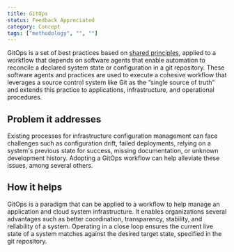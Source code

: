 ```yaml
---
title: GitOps
status: Feedback Appreciated
category: Concept
tags: ["methodology", "", ""]
---
```



GitOps is a set of best practices based on [shared principles](https://opengitops.dev/), 
applied to a workflow that depends on software agents that 
enable automation to reconcile a declared system state or configuration in a git repository.
These software agents and practices are used to execute a cohesive workflow that 
leverages a source control system like Git as the “single source of truth” and 
extends this practice to applications, infrastructure, and operational procedures.

## Problem it addresses

Existing processes for infrastructure configuration management can face challenges 
such as configuration drift, failed deployments, relying on a system's previous state for success, 
missing documentation, or unknown development history.
Adopting a GitOps workflow can help alleviate these issues, among several others.

## How it helps

GitOps is a paradigm that can be applied to a workflow 
to help manage an application and cloud system infrastructure. 
It enables organizations several advantages 
such as better coordination, transparency, stability, and reliability of a system.
Operating in a close loop ensures the current live state of a system matches 
against the desired target state, specified in the git repository.
